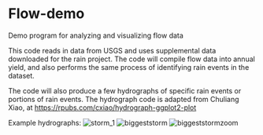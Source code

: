 # Flow-demo
Demo program for analyzing and visualizing flow data

This code reads in data from USGS and uses supplemental data downloaded for the rain project.
The code will compile flow data into annual yield, and also performs the same process of identifying rain events in the dataset.

The code will also produce a few hydrographs of specific rain events or portions of rain events.
The hydrograph code is adapted from Chuliang Xiao, at https://rpubs.com/cxiao/hydrograph-ggplot2-plot

Example hydrographs:
![storm_1](https://github.com/justinkhiga/Flow-demo/assets/89282137/6fd46a14-2aac-427b-a480-e0c90cf409e1)
![biggeststorm](https://github.com/justinkhiga/Flow-demo/assets/89282137/d5c59c9c-693a-4216-b6e2-432a5076a27c)
![biggeststormzoom](https://github.com/justinkhiga/Flow-demo/assets/89282137/7c7ea1a7-db61-4ca2-99b2-a7765b851701)
